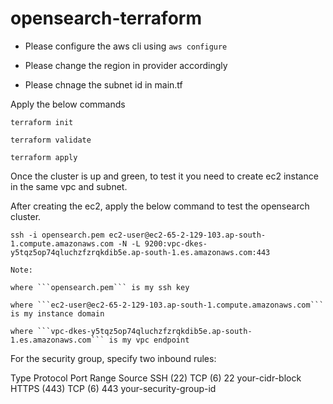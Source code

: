 # opensearch-terraform

- Please configure the aws cli using ```aws configure```

- Please change the region in provider accordingly

- Please chnage the subnet id in main.tf


Apply the below commands


```
terraform init

terraform validate

terraform apply

```

Once the cluster is up and green, to test it you need to create ec2 instance in the same vpc and subnet.

After creating the ec2, apply the below command to test the opensearch cluster.



```ssh -i opensearch.pem ec2-user@ec2-65-2-129-103.ap-south-1.compute.amazonaws.com -N -L 9200:vpc-dkes-y5tqz5op74qluchzfzrqkdib5e.ap-south-1.es.amazonaws.com:443```


```
Note: 

where ```opensearch.pem``` is my ssh key

where ```ec2-user@ec2-65-2-129-103.ap-south-1.compute.amazonaws.com``` is my instance domain

where ```vpc-dkes-y5tqz5op74qluchzfzrqkdib5e.ap-south-1.es.amazonaws.com``` is my vpc endpoint

```


For the security group, specify two inbound rules:

Type  Protocol  Port  Range Source
SSH (22)  TCP (6)	22	your-cidr-block
HTTPS (443)	TCP (6)	443	your-security-group-id

